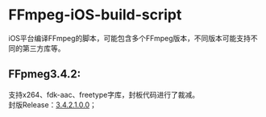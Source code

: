 # FFmpeg-iOS-build-script
iOS平台编译FFmpeg的脚本，可能包含多个FFmpeg版本，不同版本可能支持不同的第三方库等。

## FFpmeg3.4.2:
支持x264、fdk-aac、freetype字库，封板代码进行了裁减。</br>
封版Release：[3.4.2.1.0.0](https://github.com/Eafy/FFmpeg-iOS-build-script/releases/tag/3.4.2.1.0.0)；
